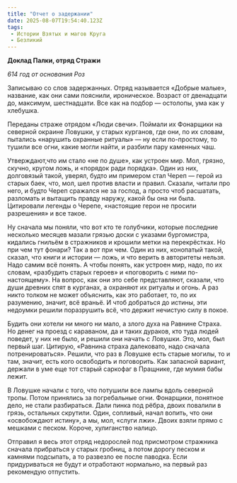 ```yaml
---
title: "Отчет о задержании"
date: 2025-08-07T19:54:40.123Z
tags:
 - Истории Взятых и магов Круга
 - Безликий
---
```


**Доклад Палки, отряд Стражи**

*614 год от основания Роз*

Записываю со слов задержанных. Отряд называется «Добрые малые»,
название, как они сами пояснили, ироническое. Возраст от двенадцати до,
максимум, шестнадцати. Все как на подбор — остолопы, ума как у хлебушка.

Переданы страже отрядом «Люди свечи». Поймали их Фонарщики на северной
окраине Ловушки, у старых курганов, где они, по их словам, пытались
«нарушить охранные ритуалы» — ну если по-простому, то тушили все огни,
какие могли найти, и разбили пару каменных чаш.

Утверждают,что им стало «не по душе», как устроен мир. Мол, грязно,
скучно, кругом ложь, и «порядок ради порядка». Один из них, долговязый
такой, уверял, будто им примером стал Череп — герой из старых баек, что,
мол, шел против власти и правил. Сказали, читали про него, и будто Череп
сражался не за господ, а просто чтоб расшатать, разломать и вытащить
правду наружу, какой бы она ни была. Цитировали легенды о Черепе,
«настоящие герои не просили разрешения» и все такое.

Ну сначала мы поняли, что вот кто те голубчики, которые последние
несколько месяцев мазали грязью доски с указами бургомистра, кидались
гнильём в стражников и крошили метки на перекрёстках. Но при чем тут
фонари? Так а вот при чем. Один из них, конопатый такой, сказал, что
книги и истории — ложь, и что верить в авторитеты нельзя. Надо самим всё
понять. А чтобы понять, как устроен мир, надо, по их словам, «разбудить
старых героев» и «поговорить с ними по-настоящему». На вопрос, как они
это себе представляют, сказали, что души древних спят в курганах, а
охраняют их ритуалы и огонь. А раз никто толком не может объяснить, как
это работает, то, по их разумению, значит, всё враньё. И чтоб добраться
до истины, эти недоумки решили поразрушить всё, что держит нечистую силу
в покое.

Будить они хотели ни много ни мало, а злого духа на Равнине Страха. Но
денег на проезд с караваном, да и таких дураков, кто туда людей поведет,
у них не было, и решили они начать с Ловушки. Это, мол, был первый шаг.
Цитирую, «Равнина страха далековато, надо сначала потренироваться».
Решили, что раз в Ловушке есть старые могилы, то и там, значит, есть
кого освободить и поговорить. Как запасной вариант, держали в уме еще
тот старый саркофаг в Пращнике, где мумия бабы лежит.

В Ловушке начали с того, что потушили все лампы вдоль северной тропы.
Потом принялись за погребальные огни. Фонарщики, понятное дело, не стали
разбираться. Дали пинка под рёбра, двоих повалили в грязь, остальных
скрутили. Один, сопливый, начал вопить, что они «освобождают истину», а
мы, мол, «слуги лжи». Двоих взяли прямо с мешками с песком. Короче,
хулиганство налицо.

Отправил я весь этот отряд недорослей под присмотром стражника сначала
прибраться у старых гробниц, а потом дорогу песком и камнями подсыпать,
а то развезло ее после паводка. Если придуриваться не будут и отработают
нормально, на первый раз рекомендую отпустить.
